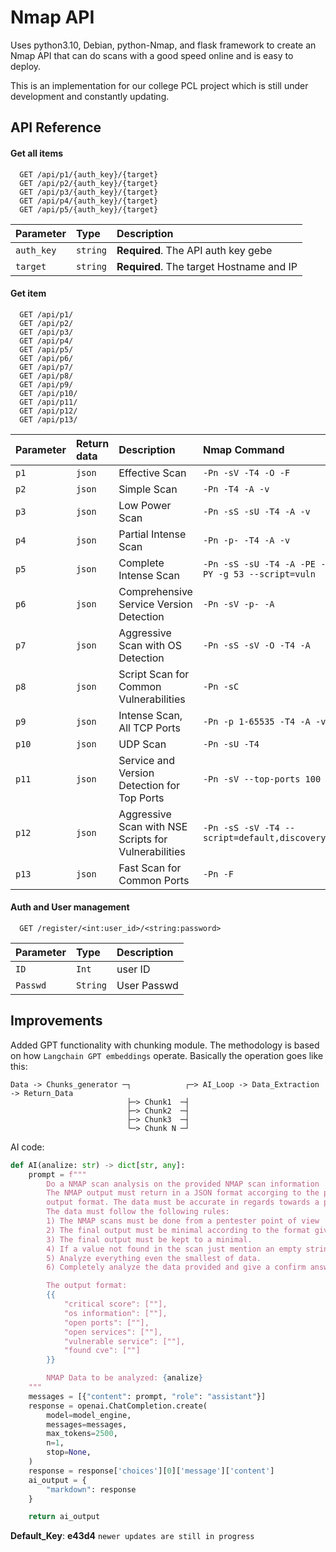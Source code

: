 # Nmap API

Uses python3.10, Debian, python-Nmap, and flask framework to create an Nmap API that can do scans with a good speed online and is easy to deploy.

This is an implementation for our college PCL project which is still under development and constantly updating.

## API Reference

#### Get all items

```
  GET /api/p1/{auth_key}/{target}
  GET /api/p2/{auth_key}/{target}
  GET /api/p3/{auth_key}/{target}
  GET /api/p4/{auth_key}/{target}
  GET /api/p5/{auth_key}/{target}
```

| Parameter  | Type     | Description                              |
| :--------- | :------- | :--------------------------------------- |
| `auth_key` | `string` | **Required**. The API auth key gebe      |
| `target`   | `string` | **Required**. The target Hostname and IP |

#### Get item

```
  GET /api/p1/
  GET /api/p2/
  GET /api/p3/
  GET /api/p4/
  GET /api/p5/
  GET /api/p6/
  GET /api/p7/
  GET /api/p8/
  GET /api/p9/
  GET /api/p10/
  GET /api/p11/
  GET /api/p12/
  GET /api/p13/
```

| Parameter | Return data | Description                                          | Nmap Command                                          |
| :-------- | :---------- | :--------------------------------------------------- | :---------------------------------------------------- |
| `p1`      | `json`      | Effective Scan                                       | `-Pn -sV -T4 -O -F`                                   |
| `p2`      | `json`      | Simple Scan                                          | `-Pn -T4 -A -v`                                       |
| `p3`      | `json`      | Low Power Scan                                       | `-Pn -sS -sU -T4 -A -v`                               |
| `p4`      | `json`      | Partial Intense Scan                                 | `-Pn -p- -T4 -A -v`                                   |
| `p5`      | `json`      | Complete Intense Scan                                | `-Pn -sS -sU -T4 -A -PE -PP  -PY -g 53 --script=vuln` |
| `p6`      | `json`      | Comprehensive Service Version Detection              | `-Pn -sV -p- -A`                                      |
| `p7`      | `json`      | Aggressive Scan with OS Detection                    | `-Pn -sS -sV -O -T4 -A`                               |
| `p8`      | `json`      | Script Scan for Common Vulnerabilities               | `-Pn -sC`                                             |
| `p9`      | `json`      | Intense Scan, All TCP Ports                          | `-Pn -p 1-65535 -T4 -A -v`                            |
| `p10`     | `json`      | UDP Scan                                             | `-Pn -sU -T4`                                         |
| `p11`     | `json`      | Service and Version Detection for Top Ports          | `-Pn -sV --top-ports 100`                             |
| `p12`     | `json`      | Aggressive Scan with NSE Scripts for Vulnerabilities | `-Pn -sS -sV -T4 --script=default,discovery,vuln`     |
| `p13`     | `json`      | Fast Scan for Common Ports                           | `-Pn -F`                                              |

#### Auth and User management

```
  GET /register/<int:user_id>/<string:password>
```

| Parameter | Type     | Description |
| :-------- | :------- | :---------- |
| `ID`      | `Int`    | user ID     |
| `Passwd`  | `String` | User Passwd |

## Improvements

Added GPT functionality with chunking module.
The methodology is based on how `Langchain GPT embeddings` operate. Basically the operation goes like this:

```text
Data -> Chunks_generator ─┐            ┌─> AI_Loop -> Data_Extraction -> Return_Data
                          ├─> Chunk1  ─┤
                          ├─> Chunk2  ─┤
                          ├─> Chunk3  ─┤
                          └─> Chunk N ─┘
```

AI code:

```python
def AI(analize: str) -> dict[str, any]:
    prompt = f"""
        Do a NMAP scan analysis on the provided NMAP scan information
        The NMAP output must return in a JSON format accorging to the provided
        output format. The data must be accurate in regards towards a pentest report.
        The data must follow the following rules:
        1) The NMAP scans must be done from a pentester point of view
        2) The final output must be minimal according to the format given.
        3) The final output must be kept to a minimal.
        4) If a value not found in the scan just mention an empty string.
        5) Analyze everything even the smallest of data.
        6) Completely analyze the data provided and give a confirm answer using the output format.

        The output format:
        {{
            "critical score": [""],
            "os information": [""],
            "open ports": [""],
            "open services": [""],
            "vulnerable service": [""],
            "found cve": [""]
        }}

        NMAP Data to be analyzed: {analize}
    """
    messages = [{"content": prompt, "role": "assistant"}]
    response = openai.ChatCompletion.create(
        model=model_engine,
        messages=messages,
        max_tokens=2500,
        n=1,
        stop=None,
    )
    response = response['choices'][0]['message']['content']
    ai_output = {
        "markdown": response
    }

    return ai_output
```

**Default_Key**: **e43d4**
`newer updates are still in progress`
